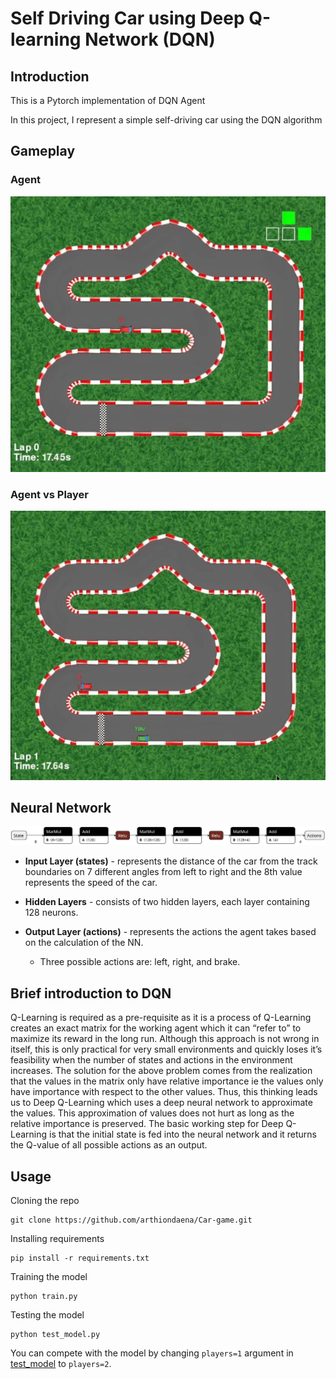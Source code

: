 # Self Driving Car using Deep Q-learning Network (DQN)

## Introduction
This is a Pytorch implementation of DQN Agent

In this project, I represent a simple self-driving car using the DQN algorithm

## Gameplay
### Agent
<img src = imgs/Agent.gif>

### Agent vs Player
<img src = imgs/AgentVsPlayer.gif>

## Neural Network
<img src = imgs/model.png>

- __Input Layer (states)__ - represents the distance of the car from the track boundaries on 7 different angles from left to right and the 8th value represents the speed of the car.

- __Hidden Layers__ - consists of two hidden layers, each layer containing 128 neurons.

- __Output Layer (actions)__ - represents the actions the agent takes based on the calculation of the NN.
  - Three possible actions are: left, right, and brake.

## Brief introduction to DQN
Q-Learning is required as a pre-requisite as it is a process of Q-Learning creates an exact matrix for the working agent which it can “refer to” to maximize its reward in the long run. Although this approach is not wrong in itself, this is only practical for very small environments and quickly loses it’s feasibility when the number of states and actions in the environment increases. The solution for the above problem comes from the realization that the values in the matrix only have relative importance ie the values only have importance with respect to the other values. Thus, this thinking leads us to Deep Q-Learning which uses a deep neural network to approximate the values. This approximation of values does not hurt as long as the relative importance is preserved. The basic working step for Deep Q-Learning is that the initial state is fed into the neural network and it returns the Q-value of all possible actions as an output. 

## Usage
Cloning the repo
```
git clone https://github.com/arthiondaena/Car-game.git
```
Installing requirements
```
pip install -r requirements.txt
```
Training the model
```
python train.py
```
Testing the model
```
python test_model.py
```
You can compete with the model by changing `players=1` argument in [test_model](test_model.py) to `players=2`.

